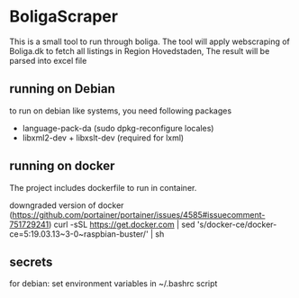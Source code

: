 # BoligaScraper

This is a small tool to run through boliga.
The tool will apply webscraping of Boliga.dk to fetch all listings in Region Hovedstaden,
The result will be parsed into excel file

## running on Debian

to run on debian like systems, you need following packages

* language-pack-da (sudo dpkg-reconfigure locales)
* libxml2-dev + libxslt-dev (required for lxml)


## running on docker

The project includes dockerfile to run in container.

downgraded version of docker (https://github.com/portainer/portainer/issues/4585#issuecomment-751729241)
curl -sSL https://get.docker.com | sed 's/docker-ce/docker-ce=5:19.03.13~3-0~raspbian-buster/' | sh

## secrets
for debian: set environment variables in ~/.bashrc script